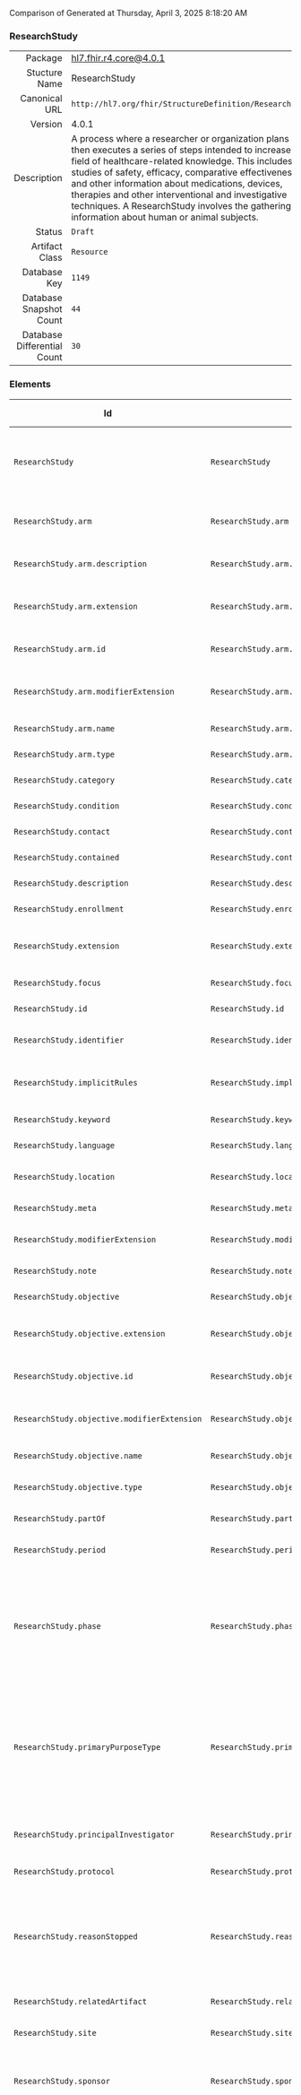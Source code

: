 Comparison of 
Generated at Thursday, April 3, 2025 8:18:20 AM

### ResearchStudy

|      |     |
| ---: | --- |
| Package | hl7.fhir.r4.core@4.0.1 |
| Stucture Name | ResearchStudy |
| Canonical URL | `http://hl7.org/fhir/StructureDefinition/ResearchStudy` |
| Version | 4.0.1 |
| Description | A process where a researcher or organization plans and then executes a series of steps intended to increase the field of healthcare-related knowledge.  This includes studies of safety, efficacy, comparative effectiveness and other information about medications, devices, therapies and other interventional and investigative techniques.  A ResearchStudy involves the gathering of information about human or animal subjects. |
| Status | `Draft` |
| Artifact Class | `Resource` |
| Database Key | `1149` |
| Database Snapshot Count | `44` |
| Database Differential Count | `30` |

### Elements

| Id | Path | Name | Base Path | Short | Cardinality | Collated Type | Binding Strength | Binding Value Set |
| -- | ---- | ---- | --------- | ----- | ----------- | ------------- | ---------------- | ----------------- |
| `ResearchStudy` | `ResearchStudy` | `ResearchStudy` | ResearchStudy | Investigation to increase healthcare-related patient-independent knowledge | 0..* | ResearchStudy |  |  |
| `ResearchStudy.arm` | `ResearchStudy.arm` | `arm` | ResearchStudy.arm | Defined path through the study for a subject | 0..* | BackboneElement |  |  |
| `ResearchStudy.arm.description` | `ResearchStudy.arm.description` | `description` | ResearchStudy.arm.description | Short explanation of study path | 0..1 | string |  |  |
| `ResearchStudy.arm.extension` | `ResearchStudy.arm.extension` | `extension` | Element.extension | Additional content defined by implementations | 0..* | Extension |  |  |
| `ResearchStudy.arm.id` | `ResearchStudy.arm.id` | `id` | Element.id | Unique id for inter-element referencing | 0..1 | id |  |  |
| `ResearchStudy.arm.modifierExtension` | `ResearchStudy.arm.modifierExtension` | `modifierExtension` | BackboneElement.modifierExtension | Extensions that cannot be ignored even if unrecognized | 0..* | Extension |  |  |
| `ResearchStudy.arm.name` | `ResearchStudy.arm.name` | `name` | ResearchStudy.arm.name | Label for study arm | 1..1 | string |  |  |
| `ResearchStudy.arm.type` | `ResearchStudy.arm.type` | `type` | ResearchStudy.arm.type | Categorization of study arm | 0..1 | CodeableConcept |  |  |
| `ResearchStudy.category` | `ResearchStudy.category` | `category` | ResearchStudy.category | Classifications for the study | 0..* | CodeableConcept | `Example` |  |
| `ResearchStudy.condition` | `ResearchStudy.condition` | `condition` | ResearchStudy.condition | Condition being studied | 0..* | CodeableConcept | `Example` | `http://hl7.org/fhir/ValueSet/condition-code` |
| `ResearchStudy.contact` | `ResearchStudy.contact` | `contact` | ResearchStudy.contact | Contact details for the study | 0..* | ContactDetail |  |  |
| `ResearchStudy.contained` | `ResearchStudy.contained` | `contained` | DomainResource.contained | Contained, inline Resources | 0..* | Resource |  |  |
| `ResearchStudy.description` | `ResearchStudy.description` | `description` | ResearchStudy.description | What this is study doing | 0..1 | markdown |  |  |
| `ResearchStudy.enrollment` | `ResearchStudy.enrollment` | `enrollment` | ResearchStudy.enrollment | Inclusion & exclusion criteria | 0..* | Reference(http://hl7.org/fhir/StructureDefinition/Group) |  |  |
| `ResearchStudy.extension` | `ResearchStudy.extension` | `extension` | DomainResource.extension | Additional content defined by implementations | 0..* | Extension |  |  |
| `ResearchStudy.focus` | `ResearchStudy.focus` | `focus` | ResearchStudy.focus | Drugs, devices, etc. under study | 0..* | CodeableConcept | `Example` |  |
| `ResearchStudy.id` | `ResearchStudy.id` | `id` | Resource.id | Logical id of this artifact | 0..1 | id |  |  |
| `ResearchStudy.identifier` | `ResearchStudy.identifier` | `identifier` | ResearchStudy.identifier | Business Identifier for study | 0..* | Identifier |  |  |
| `ResearchStudy.implicitRules` | `ResearchStudy.implicitRules` | `implicitRules` | Resource.implicitRules | A set of rules under which this content was created | 0..1 | uri |  |  |
| `ResearchStudy.keyword` | `ResearchStudy.keyword` | `keyword` | ResearchStudy.keyword | Used to search for the study | 0..* | CodeableConcept | `Example` |  |
| `ResearchStudy.language` | `ResearchStudy.language` | `language` | Resource.language | Language of the resource content | 0..1 | code | `Required` | `http://hl7.org/fhir/ValueSet/all-languages` |
| `ResearchStudy.location` | `ResearchStudy.location` | `location` | ResearchStudy.location | Geographic region(s) for study | 0..* | CodeableConcept | `Extensible` | `http://hl7.org/fhir/ValueSet/jurisdiction` |
| `ResearchStudy.meta` | `ResearchStudy.meta` | `meta` | Resource.meta | Metadata about the resource | 0..1 | Meta |  |  |
| `ResearchStudy.modifierExtension` | `ResearchStudy.modifierExtension` | `modifierExtension` | DomainResource.modifierExtension | Extensions that cannot be ignored | 0..* | Extension |  |  |
| `ResearchStudy.note` | `ResearchStudy.note` | `note` | ResearchStudy.note | Comments made about the study | 0..* | Annotation |  |  |
| `ResearchStudy.objective` | `ResearchStudy.objective` | `objective` | ResearchStudy.objective | A goal for the study | 0..* | BackboneElement |  |  |
| `ResearchStudy.objective.extension` | `ResearchStudy.objective.extension` | `extension` | Element.extension | Additional content defined by implementations | 0..* | Extension |  |  |
| `ResearchStudy.objective.id` | `ResearchStudy.objective.id` | `id` | Element.id | Unique id for inter-element referencing | 0..1 | id |  |  |
| `ResearchStudy.objective.modifierExtension` | `ResearchStudy.objective.modifierExtension` | `modifierExtension` | BackboneElement.modifierExtension | Extensions that cannot be ignored even if unrecognized | 0..* | Extension |  |  |
| `ResearchStudy.objective.name` | `ResearchStudy.objective.name` | `name` | ResearchStudy.objective.name | Label for the objective | 0..1 | string |  |  |
| `ResearchStudy.objective.type` | `ResearchStudy.objective.type` | `type` | ResearchStudy.objective.type | primary \| secondary \| exploratory | 0..1 | CodeableConcept | `Preferred` | `http://hl7.org/fhir/ValueSet/research-study-objective-type` |
| `ResearchStudy.partOf` | `ResearchStudy.partOf` | `partOf` | ResearchStudy.partOf | Part of larger study | 0..* | Reference(http://hl7.org/fhir/StructureDefinition/ResearchStudy) |  |  |
| `ResearchStudy.period` | `ResearchStudy.period` | `period` | ResearchStudy.period | When the study began and ended | 0..1 | Period |  |  |
| `ResearchStudy.phase` | `ResearchStudy.phase` | `phase` | ResearchStudy.phase | n-a \| early-phase-1 \| phase-1 \| phase-1-phase-2 \| phase-2 \| phase-2-phase-3 \| phase-3 \| phase-4 | 0..1 | CodeableConcept | `Example` | `http://hl7.org/fhir/ValueSet/research-study-phase` |
| `ResearchStudy.primaryPurposeType` | `ResearchStudy.primaryPurposeType` | `primaryPurposeType` | ResearchStudy.primaryPurposeType | treatment \| prevention \| diagnostic \| supportive-care \| screening \| health-services-research \| basic-science \| device-feasibility | 0..1 | CodeableConcept | `Extensible` | `http://hl7.org/fhir/ValueSet/research-study-prim-purp-type` |
| `ResearchStudy.principalInvestigator` | `ResearchStudy.principalInvestigator` | `principalInvestigator` | ResearchStudy.principalInvestigator | Researcher who oversees multiple aspects of the study | 0..1 | Reference(http://hl7.org/fhir/StructureDefinition/Practitioner), Reference(http://hl7.org/fhir/StructureDefinition/PractitionerRole) |  |  |
| `ResearchStudy.protocol` | `ResearchStudy.protocol` | `protocol` | ResearchStudy.protocol | Steps followed in executing study | 0..* | Reference(http://hl7.org/fhir/StructureDefinition/PlanDefinition) |  |  |
| `ResearchStudy.reasonStopped` | `ResearchStudy.reasonStopped` | `reasonStopped` | ResearchStudy.reasonStopped | accrual-goal-met \| closed-due-to-toxicity \| closed-due-to-lack-of-study-progress \| temporarily-closed-per-study-design | 0..1 | CodeableConcept | `Example` | `http://hl7.org/fhir/ValueSet/research-study-reason-stopped` |
| `ResearchStudy.relatedArtifact` | `ResearchStudy.relatedArtifact` | `relatedArtifact` | ResearchStudy.relatedArtifact | References and dependencies | 0..* | RelatedArtifact |  |  |
| `ResearchStudy.site` | `ResearchStudy.site` | `site` | ResearchStudy.site | Facility where study activities are conducted | 0..* | Reference(http://hl7.org/fhir/StructureDefinition/Location) |  |  |
| `ResearchStudy.sponsor` | `ResearchStudy.sponsor` | `sponsor` | ResearchStudy.sponsor | Organization that initiates and is legally responsible for the study | 0..1 | Reference(http://hl7.org/fhir/StructureDefinition/Organization) |  |  |
| `ResearchStudy.status` | `ResearchStudy.status` | `status` | ResearchStudy.status | active \| administratively-completed \| approved \| closed-to-accrual \| closed-to-accrual-and-intervention \| completed \| disapproved \| in-review \| temporarily-closed-to-accrual \| temporarily-closed-to-accrual-and-intervention \| withdrawn | 1..1 | code | `Required` | `http://hl7.org/fhir/ValueSet/research-study-status|4.0.1` |
| `ResearchStudy.text` | `ResearchStudy.text` | `text` | DomainResource.text | Text summary of the resource, for human interpretation | 0..1 | Narrative |  |  |
| `ResearchStudy.title` | `ResearchStudy.title` | `title` | ResearchStudy.title | Name for this study | 0..1 | string |  |  |
### Mapping Table

| R2 | Comparison | R3 | Comparison | R4 | Comparison | R4B | Comparison | R5
| --- | --- | --- | --- | --- | --- | --- | --- | ---
| | | [ResearchStudy](/docs/R3/Resources/ResearchStudy.md)<br/> `http://hl7.org/fhir/StructureDefinition/ResearchStudy\|3.0.2` | →→→→→→→<br/>`RelatedTo`<br/>- DBKey: `510`<br/>- Reviewed: `n/a`<br/>- By: `n/a`<br/>→→→→→→→<hr/>←←←←←←←<br/>`SourceIsBroaderThanTarget`<br/>- DBKey: `702`<br/>- Reviewed: `n/a`<br/>- By: `n/a`<br/>←←←←←←←| [ResearchStudy](/docs/R4/Resources/ResearchStudy.md)<br/> `http://hl7.org/fhir/StructureDefinition/ResearchStudy\|4.0.1` | →→→→→→→<br/>`Equivalent`<br/>- DBKey: `1601`<br/>- Reviewed: `n/a`<br/>- By: `n/a`<br/>→→→→→→→<hr/>←←←←←←←<br/>`Equivalent`<br/>- DBKey: `1602`<br/>- Reviewed: `n/a`<br/>- By: `n/a`<br/>←←←←←←←| [ResearchStudy](/docs/R4B/Resources/ResearchStudy.md)<br/> `http://hl7.org/fhir/StructureDefinition/ResearchStudy\|4.3.0` | →→→→→→→<br/>`RelatedTo`<br/>- DBKey: `1035`<br/>- Reviewed: `n/a`<br/>- By: `n/a`<br/>→→→→→→→<hr/>←←←←←←←<br/>`SourceIsBroaderThanTarget`<br/>- DBKey: `1264`<br/>- Reviewed: `n/a`<br/>- By: `n/a`<br/>←←←←←←←| [ResearchStudy](/docs/R5/Resources/ResearchStudy.md)<br/> `http://hl7.org/fhir/StructureDefinition/ResearchStudy\|5.0.0` 

### Element Mappings


#### Map Group 0

This group is centered on the Structure Definition ResearchStudy from hl7.fhir.r4.core@4.0.1 (R4, key 3).
All elements from this structure are listed while other structures only show contents that have relationships with those elements.

| *No Map* | Relationship | [R3 ResearchStudy](/docs/R3/Resources/ResearchStudy.md)| Relationship | R4 ResearchStudy| Relationship | [R4B ResearchStudy](/docs/R4B/Resources/ResearchStudy.md)| Relationship | [R5 ResearchStudy](/docs/R5/Resources/ResearchStudy.md)
| --- | --- | --- | --- | --- | --- | --- | --- | ---
| | | `ResearchStudy`| →→→→ _SourceIsNarrowerThanTarget_ →→→→ <br/>(18039)<hr/>←←←← _SourceIsBroaderThanTarget_ ←←←← <br/>(18040)| **`ResearchStudy`**| _Equivalent_<br/>(32658/32659)| `ResearchStudy`| →→→→ _SourceIsNarrowerThanTarget_ →→→→ <br/>(47009)<hr/>←←←← _SourceIsBroaderThanTarget_ ←←←← <br/>(47010)| `ResearchStudy`
| | | `ResearchStudy.id`| _Equivalent_<br/>(18041/18042)| **`ResearchStudy.id`**| _Equivalent_<br/>(32660/32661)| `ResearchStudy.id`| _Equivalent_<br/>(47011/47012)| `ResearchStudy.id`
| | | `ResearchStudy.meta`| →→→→ _SourceIsNarrowerThanTarget_ →→→→ <br/>(18043)<hr/>←←←← _SourceIsBroaderThanTarget_ ←←←← <br/>(18044)| **`ResearchStudy.meta`**| _Equivalent_<br/>(32662/32663)| `ResearchStudy.meta`| _Equivalent_<br/>(47013/47014)| `ResearchStudy.meta`
| | | `ResearchStudy.implicitRules`| _Equivalent_<br/>(18045/18046)| **`ResearchStudy.implicitRules`**| _Equivalent_<br/>(32664/32665)| `ResearchStudy.implicitRules`| _Equivalent_<br/>(47015/47016)| `ResearchStudy.implicitRules`
| | | `ResearchStudy.language`| →→→→ _SourceIsNarrowerThanTarget_ →→→→ <br/>(18047)<hr/>←←←← _SourceIsNarrowerThanTarget_ ←←←← <br/>(18048)| **`ResearchStudy.language`**| _Equivalent_<br/>(32666/32667)| `ResearchStudy.language`| _Equivalent_<br/>(47017/47018)| `ResearchStudy.language`
| | | `ResearchStudy.text`| _Equivalent_<br/>(18049/18050)| **`ResearchStudy.text`**| _Equivalent_<br/>(32668/32669)| `ResearchStudy.text`| _Equivalent_<br/>(47019/47020)| `ResearchStudy.text`
| | | `ResearchStudy.contained`| _Equivalent_<br/>(18051/18052)| **`ResearchStudy.contained`**| _Equivalent_<br/>(32670/32671)| `ResearchStudy.contained`| _Equivalent_<br/>(47021/47022)| `ResearchStudy.contained`
| | | `ResearchStudy.extension`| →→→→ _Equivalent_ →→→→ <br/>(18053)<hr/>←←←← _SourceIsBroaderThanTarget_ ←←←← <br/>(18077)| **`ResearchStudy.extension`**| _Equivalent_<br/>(32672/32673)| `ResearchStudy.extension`| _Equivalent_<br/>(47023/47024)| `ResearchStudy.extension`
| | | `ResearchStudy.jurisdiction`| →→→→ _RelatedTo_ →→→→ <br/>(1275)<hr/>←←←← _SourceIsBroaderThanTarget_ ←←←← <br/>(18077)| **`ResearchStudy.extension`**| _Equivalent_<br/>(32672/32673)| `ResearchStudy.extension`| _Equivalent_<br/>(47023/47024)| `ResearchStudy.extension`
| | | `ResearchStudy.modifierExtension`| _Equivalent_<br/>(18055/18056)| **`ResearchStudy.modifierExtension`**| _Equivalent_<br/>(32674/32675)| `ResearchStudy.modifierExtension`| _Equivalent_<br/>(47025/47026)| `ResearchStudy.modifierExtension`
| | | `ResearchStudy.identifier`| _Equivalent_<br/>(18057/18058)| **`ResearchStudy.identifier`**| _Equivalent_<br/>(32676/32677)| `ResearchStudy.identifier`| _Equivalent_<br/>(47027/47028)| `ResearchStudy.identifier`
| | | `ResearchStudy.title`| _Equivalent_<br/>(18059/18060)| **`ResearchStudy.title`**| _Equivalent_<br/>(32678/32679)| `ResearchStudy.title`| _Equivalent_<br/>(47029/47030)| `ResearchStudy.title`
| | | `ResearchStudy.protocol`| →→→→ _SourceIsNarrowerThanTarget_ →→→→ <br/>(18061)<hr/>←←←← _SourceIsBroaderThanTarget_ ←←←← <br/>(18062)| **`ResearchStudy.protocol`**| _Equivalent_<br/>(32680/32681)| `ResearchStudy.protocol`| _Equivalent_<br/>(47031/47032)| `ResearchStudy.protocol`
| | | `ResearchStudy.partOf`| →→→→ _SourceIsNarrowerThanTarget_ →→→→ <br/>(18063)<hr/>←←←← _SourceIsBroaderThanTarget_ ←←←← <br/>(18064)| **`ResearchStudy.partOf`**| _Equivalent_<br/>(32682/32683)| `ResearchStudy.partOf`| _Equivalent_<br/>(47033/47034)| `ResearchStudy.partOf`
| | | `ResearchStudy.status`| →→→→ _SourceIsNarrowerThanTarget_ →→→→ <br/>(18065)<hr/>←←←← _SourceIsBroaderThanTarget_ ←←←← <br/>(18066)| **`ResearchStudy.status`**| _Equivalent_<br/>(32684/32685)| `ResearchStudy.status`| →→→→ _SourceIsBroaderThanTarget_ →→→→ <br/>(47035)<hr/>←←←← _RelatedTo_ ←←←← <br/>(47036)| `ResearchStudy.status`
| | | | | **`ResearchStudy.primaryPurposeType`**| _Equivalent_<br/>(32686/32687)| `ResearchStudy.primaryPurposeType`| →→→→ _SourceIsNarrowerThanTarget_ →→→→ <br/>(47037)<hr/>←←←← _SourceIsBroaderThanTarget_ ←←←← <br/>(47038)| `ResearchStudy.primaryPurposeType`
| | | | | **`ResearchStudy.phase`**| _Equivalent_<br/>(32688/32689)| `ResearchStudy.phase`| _Equivalent_<br/>(47039/47040)| `ResearchStudy.phase`
| | | `ResearchStudy.category`| _Equivalent_<br/>(18067/18068)| **`ResearchStudy.category`**| _Equivalent_<br/>(32690/32691)| `ResearchStudy.category`| | | 
| | | `ResearchStudy.focus`| _Equivalent_<br/>(18069/18070)| **`ResearchStudy.focus`**| _Equivalent_<br/>(32692/32693)| `ResearchStudy.focus`| →→→→ _SourceIsBroaderThanTarget_ →→→→ <br/>(47042)<hr/>←←←← _SourceIsBroaderThanTarget_ ←←←← <br/>(47043)| `ResearchStudy.focus`
| | | | | **`ResearchStudy.condition`**| _Equivalent_<br/>(32694/32695)| `ResearchStudy.condition`| _Equivalent_<br/>(47044/47045)| `ResearchStudy.condition`
| | | `ResearchStudy.contact`| _Equivalent_<br/>(18071/18072)| **`ResearchStudy.contact`**| _Equivalent_<br/>(32696/32697)| `ResearchStudy.contact`| | | 
| | | `ResearchStudy.relatedArtifact`| →→→→ _SourceIsNarrowerThanTarget_ →→→→ <br/>(18073)<hr/>←←←← _SourceIsBroaderThanTarget_ ←←←← <br/>(18074)| **`ResearchStudy.relatedArtifact`**| _Equivalent_<br/>(32698/32699)| `ResearchStudy.relatedArtifact`| →→→→ _SourceIsNarrowerThanTarget_ →→→→ <br/>(47047)<hr/>←←←← _SourceIsBroaderThanTarget_ ←←←← <br/>(47048)| `ResearchStudy.relatedArtifact`
| | | `ResearchStudy.keyword`| _Equivalent_<br/>(18075/18076)| **`ResearchStudy.keyword`**| _Equivalent_<br/>(32700/32701)| `ResearchStudy.keyword`| _Equivalent_<br/>(47049/47050)| `ResearchStudy.keyword`
| | | `ResearchStudy.jurisdiction`| →→→→ _SourceIsBroaderThanTarget_ →→→→ <br/>(1274)<hr/>←←←← _Equivalent_ ←←←← <br/>(1659)| **`ResearchStudy.location`**| _Equivalent_<br/>(32702/32703)| `ResearchStudy.location`| | | 
| | | `ResearchStudy.description`| _Equivalent_<br/>(18078/18079)| **`ResearchStudy.description`**| _Equivalent_<br/>(32704/32705)| `ResearchStudy.description`| _Equivalent_<br/>(47052/47053)| `ResearchStudy.description`
| | | `ResearchStudy.enrollment`| →→→→ _SourceIsNarrowerThanTarget_ →→→→ <br/>(18080)<hr/>←←←← _SourceIsBroaderThanTarget_ ←←←← <br/>(18081)| **`ResearchStudy.enrollment`**| _Equivalent_<br/>(32706/32707)| `ResearchStudy.enrollment`| | | 
| | | `ResearchStudy.period`| _Equivalent_<br/>(18082/18083)| **`ResearchStudy.period`**| _Equivalent_<br/>(32708/32709)| `ResearchStudy.period`| _Equivalent_<br/>(47055/47056)| `ResearchStudy.period`
| | | `ResearchStudy.sponsor`| →→→→ _SourceIsNarrowerThanTarget_ →→→→ <br/>(18084)<hr/>←←←← _SourceIsBroaderThanTarget_ ←←←← <br/>(18085)| **`ResearchStudy.sponsor`**| _Equivalent_<br/>(32710/32711)| `ResearchStudy.sponsor`| | | 
| | | `ResearchStudy.principalInvestigator`| →→→→ _RelatedTo_ →→→→ <br/>(18086)<hr/>←←←← _RelatedTo_ ←←←← <br/>(18087)| **`ResearchStudy.principalInvestigator`**| _Equivalent_<br/>(32712/32713)| `ResearchStudy.principalInvestigator`| | | 
| | | `ResearchStudy.site`| →→→→ _SourceIsNarrowerThanTarget_ →→→→ <br/>(18088)<hr/>←←←← _SourceIsBroaderThanTarget_ ←←←← <br/>(18089)| **`ResearchStudy.site`**| _Equivalent_<br/>(32714/32715)| `ResearchStudy.site`| →→→→ _SourceIsBroaderThanTarget_ →→→→ <br/>(47059)<hr/>←←←← _SourceIsNarrowerThanTarget_ ←←←← <br/>(47060)| `ResearchStudy.site`
| | | `ResearchStudy.reasonStopped`| →→→→ _SourceIsBroaderThanTarget_ →→→→ <br/>(18090)<hr/>←←←← _SourceIsNarrowerThanTarget_ ←←←← <br/>(18091)| **`ResearchStudy.reasonStopped`**| _Equivalent_<br/>(32716/32717)| `ResearchStudy.reasonStopped`| | | 
| | | `ResearchStudy.note`| _Equivalent_<br/>(18092/18093)| **`ResearchStudy.note`**| _Equivalent_<br/>(32718/32719)| `ResearchStudy.note`| _Equivalent_<br/>(47062/47063)| `ResearchStudy.note`
| | | `ResearchStudy.arm`| _Equivalent_<br/>(18094/18095)| **`ResearchStudy.arm`**| _Equivalent_<br/>(32720/32721)| `ResearchStudy.arm`| | | 
| | | `ResearchStudy.arm.id`| _Equivalent_<br/>(18096/18097)| **`ResearchStudy.arm.id`**| _Equivalent_<br/>(32722/32723)| `ResearchStudy.arm.id`| | | 
| | | `ResearchStudy.arm.extension`| _Equivalent_<br/>(18098/18099)| **`ResearchStudy.arm.extension`**| _Equivalent_<br/>(32724/32725)| `ResearchStudy.arm.extension`| | | 
| | | `ResearchStudy.arm.modifierExtension`| _Equivalent_<br/>(18100/18101)| **`ResearchStudy.arm.modifierExtension`**| _Equivalent_<br/>(32726/32727)| `ResearchStudy.arm.modifierExtension`| | | 
| | | `ResearchStudy.arm.name`| _Equivalent_<br/>(18102/18103)| **`ResearchStudy.arm.name`**| _Equivalent_<br/>(32728/32729)| `ResearchStudy.arm.name`| _Equivalent_<br/>(1939/2176)| `ResearchStudy.comparisonGroup.name`
| | | `ResearchStudy.arm.code`| _Equivalent_<br/>(1273/1658)| **`ResearchStudy.arm.type`**| _Equivalent_<br/>(32730/32731)| `ResearchStudy.arm.type`| →→→→ _SourceIsBroaderThanTarget_ →→→→ <br/>(1940)<hr/>←←←← _SourceIsNarrowerThanTarget_ ←←←← <br/>(2177)| `ResearchStudy.comparisonGroup.type`
| | | `ResearchStudy.arm.description`| _Equivalent_<br/>(18104/18105)| **`ResearchStudy.arm.description`**| _Equivalent_<br/>(32732/32733)| `ResearchStudy.arm.description`| _Equivalent_<br/>(1941/2178)| `ResearchStudy.comparisonGroup.description`
| | | | | **`ResearchStudy.objective`**| _Equivalent_<br/>(32734/32735)| `ResearchStudy.objective`| _Equivalent_<br/>(47068/47069)| `ResearchStudy.objective`
| | | | | **`ResearchStudy.objective.id`**| _Equivalent_<br/>(32736/32737)| `ResearchStudy.objective.id`| _Equivalent_<br/>(47070/47071)| `ResearchStudy.objective.id`
| | | | | **`ResearchStudy.objective.extension`**| _Equivalent_<br/>(32738/32739)| `ResearchStudy.objective.extension`| _Equivalent_<br/>(47072/47073)| `ResearchStudy.objective.extension`
| | | | | **`ResearchStudy.objective.modifierExtension`**| _Equivalent_<br/>(32740/32741)| `ResearchStudy.objective.modifierExtension`| _Equivalent_<br/>(47074/47075)| `ResearchStudy.objective.modifierExtension`
| | | | | **`ResearchStudy.objective.name`**| _Equivalent_<br/>(32742/32743)| `ResearchStudy.objective.name`| _Equivalent_<br/>(47076/47077)| `ResearchStudy.objective.name`
| | | | | **`ResearchStudy.objective.type`**| _Equivalent_<br/>(32744/32745)| `ResearchStudy.objective.type`| _Equivalent_<br/>(47078/47079)| `ResearchStudy.objective.type`
| | | *35 of 35 elements used* | | *44 of 44 elements used* | | *44 of 44 elements used* | | *33 of 89 elements used* <br/>remaining elements:<br/>`ResearchStudy.associatedParty`, `ResearchStudy.associatedParty.classifier`, `ResearchStudy.associatedParty.extension`, `ResearchStudy.associatedParty.id`, `ResearchStudy.associatedParty.modifierExtension`, `ResearchStudy.associatedParty.name`, `ResearchStudy.associatedParty.party`, `ResearchStudy.associatedParty.period`, `ResearchStudy.associatedParty.role`, `ResearchStudy.classifier`, `ResearchStudy.comparisonGroup`, `ResearchStudy.comparisonGroup.extension`, `ResearchStudy.comparisonGroup.id`, `ResearchStudy.comparisonGroup.intendedExposure`, `ResearchStudy.comparisonGroup.linkId`, `ResearchStudy.comparisonGroup.modifierExtension`, `ResearchStudy.comparisonGroup.observedGroup`, `ResearchStudy.date`, `ResearchStudy.descriptionSummary`, `ResearchStudy.label`, `ResearchStudy.label.extension`, `ResearchStudy.label.id`, `ResearchStudy.label.modifierExtension`, `ResearchStudy.label.type`, `ResearchStudy.label.value`, `ResearchStudy.name`, `ResearchStudy.objective.description`, `ResearchStudy.outcomeMeasure`, `ResearchStudy.outcomeMeasure.description`, `ResearchStudy.outcomeMeasure.extension`, `ResearchStudy.outcomeMeasure.id`, `ResearchStudy.outcomeMeasure.modifierExtension`, `ResearchStudy.outcomeMeasure.name`, `ResearchStudy.outcomeMeasure.reference`, `ResearchStudy.outcomeMeasure.type`, `ResearchStudy.progressStatus`, `ResearchStudy.progressStatus.actual`, `ResearchStudy.progressStatus.extension`, `ResearchStudy.progressStatus.id`, `ResearchStudy.progressStatus.modifierExtension`, `ResearchStudy.progressStatus.period`, `ResearchStudy.progressStatus.state`, `ResearchStudy.recruitment`, `ResearchStudy.recruitment.actualGroup`, `ResearchStudy.recruitment.actualNumber`, `ResearchStudy.recruitment.eligibility`, `ResearchStudy.recruitment.extension`, `ResearchStudy.recruitment.id`, `ResearchStudy.recruitment.modifierExtension`, `ResearchStudy.recruitment.targetNumber`, `ResearchStudy.region`, `ResearchStudy.result`, `ResearchStudy.studyDesign`, `ResearchStudy.url`, `ResearchStudy.version`, `ResearchStudy.whyStopped`

